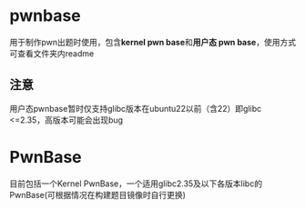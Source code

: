 # pwnbase

用于制作pwn出题时使用，包含**kernel pwn base**和**用户态 pwn base**，使用方式可查看文件夹内readme

## 注意
用户态pwnbase暂时仅支持glibc版本在ubuntu22以前（含22）即glibc <=2.35，高版本可能会出现bug

# PwnBase
目前包括一个Kernel PwnBase，一个适用glibc2.35及以下各版本libc的PwnBase(可根据情况在构建题目镜像时自行更换)

